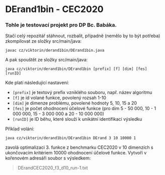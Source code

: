 # DErand1bin - CEC2020

### Tohle je testovací projekt pro DP Bc. Babáka.

Stačí celý repozitář stáhnout, rozbalit, případně (nemělo by to být potřeba) zkompilovat ze složky src/main/java:

`javac cz/viktorin/derand1bin/DErand1bin.java`

A pak spouštět ze složky src/main/java:

`java cz/viktorin/derand1bin/DErand1bin [prefix] [f] [dim] [fes] [runID]`

Kde platí následující nastavení:
- `[prefix]` je textový prefix vzniklého souboru, např. název algoritmu
- `[f]` je id volané funkce, povolený rozsah 1-10
- `[dim]` je dimenze problému, povolené hodnoty 5, 10, 15 a 20
- `[fes]` je počet ohodnocení účelové funkce (pro dim 5 - 50 000, 10 - 1 000 000, 15 - 3 000 000 a 20 - 10 000 000)
- `[runID]` je ID běhu, které slouží k unikátní identifikaci výsledku

Příklad volání:

`java cz/viktorin/derand1bin/DErand1bin DErand 3 10 10000 1`

zavolá optimalizaci 3. funkce z benchmarku CEC2020 v 10 dimenzích s ukončovacím kritériem 10000 ohodnocení účelové funkce. Vytvoří v kořenovém adresáři soubor s výsledkem:
> DErandCEC2020_f3_d10_run-1.txt

